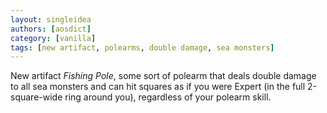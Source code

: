 ```yaml
---
layout: singleidea
authors: [aosdict]
category: [vanilla]
tags: [new artifact, polearms, double damage, sea monsters]
---
```

New artifact *Fishing Pole*, some sort of polearm that deals double damage to all sea monsters and can hit squares as if you were Expert (in the full 2-square-wide ring around you), regardless of your polearm skill.
